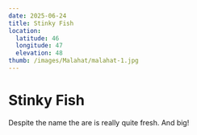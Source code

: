 ```yaml
---
date: 2025-06-24
title: Stinky Fish
location:
  latitude: 46
  longitude: 47
  elevation: 48
thumb: /images/Malahat/malahat-1.jpg
---
```

# Stinky Fish

Despite the name the are is really quite fresh. And big!